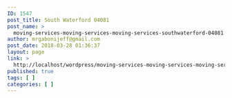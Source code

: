 ```yaml
---
ID: 1547
post_title: South Waterford 04081
post_name: >
  moving-services-moving-services-moving-services-southwaterford-04081
author: mrgabonijeff@gmail.com
post_date: 2018-03-28 01:36:37
layout: page
link: >
  http://localhost/wordpress/moving-services-moving-services-moving-services-southwaterford-04081/
published: true
tags: [ ]
categories: [ ]
---
```

